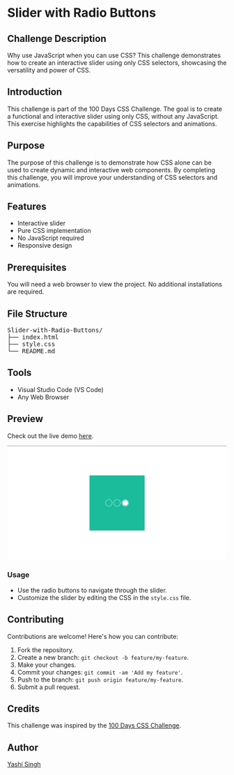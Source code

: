 <h1>Slider with Radio Buttons</h1>

<h2>Challenge Description</h2>

<p>Why use JavaScript when you can use CSS? This challenge demonstrates how to create an interactive slider using only CSS selectors, showcasing the versatility and power of CSS.</p>

<h2>Introduction</h2>

<p>This challenge is part of the 100 Days CSS Challenge. The goal is to create a functional and interactive slider using only CSS, without any JavaScript. This exercise highlights the capabilities of CSS selectors and animations.</p>

<h2>Purpose</h2>

<p>The purpose of this challenge is to demonstrate how CSS alone can be used to create dynamic and interactive web components. By completing this challenge, you will improve your understanding of CSS selectors and animations.</p>

<h2>Features</h2>

<ul>
  <li>Interactive slider</li>
  <li>Pure CSS implementation</li>
  <li>No JavaScript required</li>
  <li>Responsive design</li>
</ul>

<h2>Prerequisites</h2>

<p>You will need a web browser to view the project. No additional installations are required.</p>

<h2>File Structure</h2>

<pre>
Slider-with-Radio-Buttons/
├── index.html
├── style.css
└── README.md
</pre>

<h2>Tools</h2>

<ul>
  <li>Visual Studio Code (VS Code)</li>
  <li>Any Web Browser</li>
</ul>

<h2>Preview</h2>

<p>Check out the live demo <a href="https://codepen.io/Yashi-the-lessful/pen/jOoowGy">here</a>.</p>

<img src="Preview.png" alt="Slider with Radio Buttons Screenshot">

<h3>Usage</h3>

<ul>
  <li>Use the radio buttons to navigate through the slider.</li>
  <li>Customize the slider by editing the CSS in the <code>style.css</code> file.</li>
</ul>

<h2>Contributing</h2>

<p>Contributions are welcome! Here's how you can contribute:</p>

<ol>
  <li>Fork the repository.</li>
  <li>Create a new branch: <code>git checkout -b feature/my-feature</code>.</li>
  <li>Make your changes.</li>
  <li>Commit your changes: <code>git commit -am 'Add my feature'</code>.</li>
  <li>Push to the branch: <code>git push origin feature/my-feature</code>.</li>
  <li>Submit a pull request.</li>
</ol>

<h2>Credits</h2>

<p>This challenge was inspired by the <a href="https://100dayscss.com/days/19/">100 Days CSS Challenge</a>.</p>

<h2>Author</h2>

<p><a href="https://github.com/Yashi-Singh-1">Yashi Singh</a></p>
